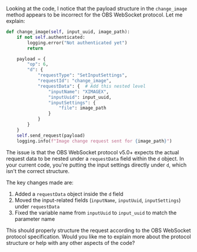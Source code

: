 Looking at the code, I notice that the payload structure in the `change_image` method appears to be incorrect for the OBS WebSocket protocol. Let me explain:



```python
def change_image(self, input_uuid, image_path):
    if not self.authenticated:
        logging.error("Not authenticated yet")
        return

    payload = {
        "op": 6,
        "d": {
            "requestType": "SetInputSettings",
            "requestId": "change_image",
            "requestData": {  # Add this nested level
                "inputName": "XIMAGEX",
                "inputUuid": input_uuid,
                "inputSettings": {
                    "file": image_path
                }
            }
        }
    }
    self.send_request(payload)
    logging.info(f"Image change request sent for {image_path}")

```

The issue is that the OBS WebSocket protocol v5.0+ expects the actual request data to be nested under a `requestData` field within the `d` object. In your current code, you're putting the input settings directly under `d`, which isn't the correct structure.

The key changes made are:
1. Added a `requestData` object inside the `d` field
2. Moved the input-related fields (`inputName`, `inputUuid`, `inputSettings`) under `requestData`
3. Fixed the variable name from `inputUuid` to `input_uuid` to match the parameter name

This should properly structure the request according to the OBS WebSocket protocol specification. Would you like me to explain more about the protocol structure or help with any other aspects of the code?

